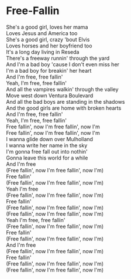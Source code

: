 # Free-Fallin

She's a good girl, loves her mama  
Loves Jesus and America too  
She's a good girl, crazy 'bout Elvis  
Loves horses and her boyfriend too  
It's a long day living in Reseda  
There's a freeway runnin' through the yard  
And I'm a bad boy 'cause I don't even miss her  
I'm a bad boy for breakin' her heart  
And I'm free, free fallin'  
Yeah, I'm free, free fallin'  
And all the vampires walkin' through the valley  
Move west down Ventura Boulevard  
And all the bad boys are standing in the shadows  
And the good girls are home with broken hearts  
And I'm free, free fallin'  
Yeah, I'm free, free fallin'  
Free fallin', now I'm free fallin', now I'm  
Free fallin', now I'm free fallin', now I'm  
I wanna glide down over Mulholland  
I wanna write her name in the sky  
I'm gonna free fall out into nothin'  
Gonna leave this world for a while  
And I'm free  
(Free fallin', now I'm free fallin', now I'm)  
Free fallin'  
(Free fallin', now I'm free fallin', now I'm)  
Yeah I'm free  
(Free fallin', now I'm free fallin', now I'm)  
Free fallin'  
(Free fallin', now I'm free fallin', now I'm)  
(Free fallin', now I'm free fallin', now I'm)  
Yeah I'm free, free fallin'  
(Free fallin', now I'm free fallin', now I'm)  
Free fallin'  
(Free fallin', now I'm free fallin', now I'm)  
And I'm free  
(Free fallin', now I'm free fallin', now I'm)  
Free fallin'  
(Free fallin', now I'm free fallin', now I'm)  
(Free fallin', now I'm free fallin', now I'm)
